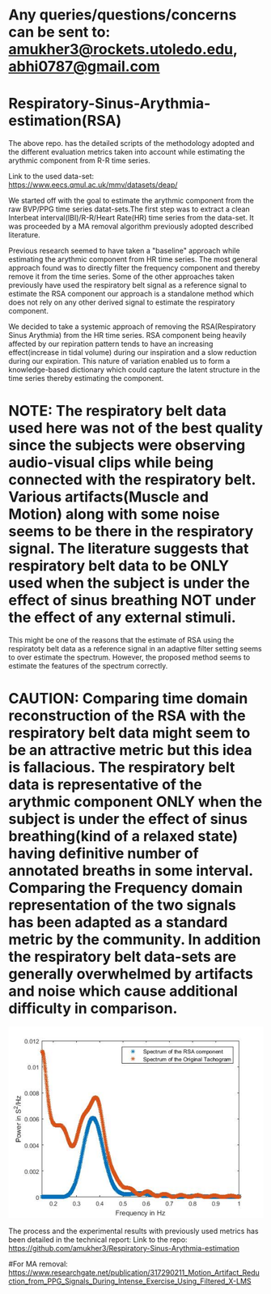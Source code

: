 # Any queries/questions/concerns can be sent to: amukher3@rockets.utoledo.edu, abhi0787@gmail.com

# Respiratory-Sinus-Arythmia-estimation(RSA)

The above repo. has the detailed scripts of the methodology adopted and the different evaluation metrics taken into account while estimating the arythmic component from R-R time series.  

Link to the used data-set: https://www.eecs.qmul.ac.uk/mmv/datasets/deap/

We started off with the goal to estimate the arythmic component from the raw BVP/PPG time series datat-sets.The first step was to extract a clean Interbeat interval(IBI)/R-R/Heart Rate(HR) time series from the data-set. It was proceeded by a MA removal algorithm previously adopted described literature. 

Previous research seemed to have taken a "baseline" approach while estimating the arythmic component from HR time series. The most general approach found was to directly filter the frequency component and thereby remove it from the time series. Some of the other approaches taken previously have used the respiratory belt signal as a  reference signal to estimate the RSA component our approach is a standalone method which does not rely on any other derived signal to estimate the respiratory component. 

We decided to take a systemic approach of removing the RSA(Respiratory Sinus Arythmia) from the HR time series. RSA component being heavily affected by our repiration pattern tends to have an increasing effect(increase in tidal volume) during our inspiration and a slow reduction during our expiration. This nature of variation enabled us to form a knowledge-based dictionary which could capture the latent structure in the time series thereby estimating the component. 

# NOTE: The respiratory belt data used here was not of the best quality since the subjects were observing audio-visual clips while being connected with the respiratory belt. Various artifacts(Muscle and Motion) along with some noise seems to be there in the respiratory signal. The literature suggests that respiratory belt data to be ONLY used when the subject is under the effect of sinus breathing NOT under the effect of any external stimuli. 
This might be one of the reasons that the estimate of RSA using the respiratoty belt data as a reference signal in an adaptive filter setting seems to over estimate the spectrum. However, the proposed method seems to estimate the features of the spectrum correctly. 

# CAUTION: Comparing time domain reconstruction of the RSA with the respiratory belt data might seem to be an attractive metric but this idea is fallacious. The respiratory belt data is representative of the arythmic component ONLY when the subject is under the effect of sinus breathing(kind of a relaxed state) having definitive number of annotated breaths in some interval. Comparing the Frequency domain representation of the two signals has been adapted as a standard metric by the community. In addition the respiratory belt data-sets are generally overwhelmed by artifacts and noise which cause additional difficulty in comparison. 

![Comparison of the Spectrums](SpectrumOfRSA_OriginalTachogram.jpg)

The process and the experimental results with previously used metrics has been detailed in the technical report:
Link to the repo: https://github.com/amukher3/Respiratory-Sinus-Arythmia-estimation 

#For MA removal: https://www.researchgate.net/publication/317290211_Motion_Artifact_Reduction_from_PPG_Signals_During_Intense_Exercise_Using_Filtered_X-LMS

